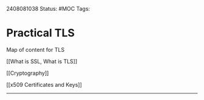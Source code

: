 2408081038
	Status: #MOC
		Tags: 

# Practical TLS

Map of content for TLS


[[What is SSL, What is TLS]]

[[Cryptography]]

[[x509 Certificates and Keys]]



---
